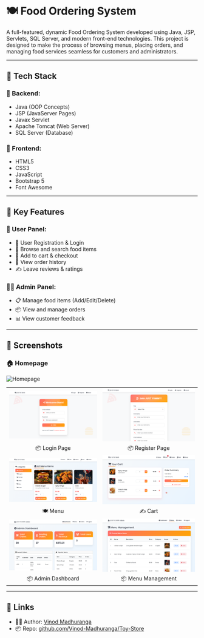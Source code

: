 # 🍽️ Food Ordering System

A full-featured, dynamic Food Ordering System developed using Java, JSP, Servlets, SQL Server, and modern front-end technologies. This project is designed to make the process of browsing menus, placing orders, and managing food services seamless for customers and administrators.

---

## 🚀 Tech Stack

### 🔧 Backend:
- Java (OOP Concepts)
- JSP (JavaServer Pages)
- Javax Servlet
- Apache Tomcat (Web Server)
- SQL Server (Database)

### 🎨 Frontend:
- HTML5
- CSS3
- JavaScript
- Bootstrap 5
- Font Awesome

---

## 📌 Key Features

### 👥 User Panel:
- 🔐 User Registration & Login
- 🍔 Browse and search food items
- 🛒 Add to cart & checkout
- 🧾 View order history
- ✍️ Leave reviews & ratings

### 🧑‍💼 Admin Panel:
- 📋 Manage food items (Add/Edit/Delete)
- 📦 View and manage orders
- 📊 View customer feedback

---

## 📸 Screenshots

### 🏠 Homepage
![Homepage](images/index.png)

<table>
  <tr>
    <td><img src="images/userlogin.png" width="100%"></td>
    <td><img src="images/userregister.png" width="100%"></td>
  </tr>
  <tr>
    <td align="center">📦 Login Page</td>
    <td align="center">📦 Register Page</td>
  </tr>
  <tr>
    <td><img src="images/menu.png" width="100%"></td>
    <td><img src="images/cart.png" width="100%"></td>
  </tr>
  <tr>
    <td align="center">🍽️ Menu</td>
    <td align="center">✍️ Cart</td>
  </tr>
    <tr>
    <td><img src="images/admindashboard.png" width="100%"></td>
    <td><img src="images/menumanagement.png" width="100%"></td>
  </tr>
  <tr>
    <td align="center">📦 Admin Dashboard</td>
    <td align="center">📦 Menu Management</td>
  </tr>
</table>

---

## 🔗 Links

- 👨‍💻 Author: [Vinod Madhuranga](https://github.com/Vinod-Madhuranga)
- 📦 Repo: [github.com/Vinod-Madhuranga/Toy-Store](https://github.com/Vinod-Madhuranga/Toy-Store)
